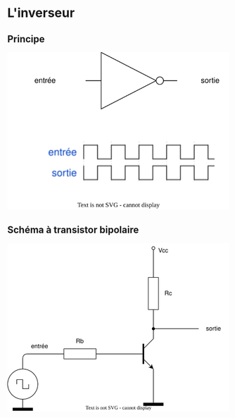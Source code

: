 # L'inverseur

## Principe

![drawio](inverseur.drawio.svg)

## Schéma à transistor bipolaire

![drawio](transistor.drawio.svg)